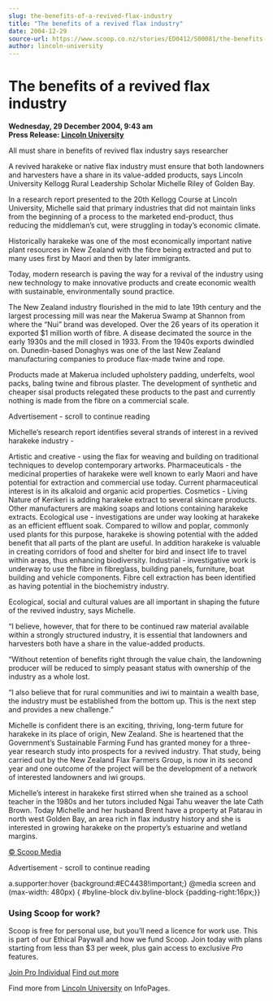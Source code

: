 ```yaml
---
slug: the-benefits-of-a-revived-flax-industry
title: "The benefits of a revived flax industry"
date: 2004-12-29
source-url: https://www.scoop.co.nz/stories/ED0412/S00081/the-benefits-of-a-revived-flax-industry.htm
author: lincoln-university
---
```

The benefits of a revived flax industry
=======================================

**Wednesday, 29 December 2004, 9:43 am**  
**Press Release: [Lincoln University](https://info.scoop.co.nz/Lincoln_University)**

All must share in benefits of revived flax industry says researcher

A revived harakeke or native flax industry must ensure that both landowners and harvesters have a share in its value-added products, says Lincoln University Kellogg Rural Leadership Scholar Michelle Riley of Golden Bay.

In a research report presented to the 20th Kellogg Course at Lincoln University, Michelle said that primary industries that did not maintain links from the beginning of a process to the marketed end-product, thus reducing the middleman’s cut, were struggling in today’s economic climate.

Historically harakeke was one of the most economically important native plant resources in New Zealand with the fibre being extracted and put to many uses first by Maori and then by later immigrants.

Today, modern research is paving the way for a revival of the industry using new technology to make innovative products and create economic wealth with sustainable, environmentally sound practice.

The New Zealand industry flourished in the mid to late 19th century and the largest processing mill was near the Makerua Swamp at Shannon from where the “Nui” brand was developed. Over the 26 years of its operation it exported $1 million worth of fibre. A disease decimated the source in the early 1930s and the mill closed in 1933. From the 1940s exports dwindled on. Dunedin-based Donaghys was one of the last New Zealand manufacturing companies to produce flax-made twine and rope.

Products made at Makerua included upholstery padding, underfelts, wool packs, baling twine and fibrous plaster. The development of synthetic and cheaper sisal products relegated these products to the past and currently nothing is made from the fibre on a commercial scale.

Advertisement - scroll to continue reading





Michelle’s research report identifies several strands of interest in a revived harakeke industry -

Artistic and creative - using the flax for weaving and building on traditional techniques to develop contemporary artworks. Pharmaceuticals - the medicinal properties of harakeke were well known to early Maori and have potential for extraction and commercial use today. Current pharmaceutical interest is in its alkaloid and organic acid properties. Cosmetics - Living Nature of Kerikeri is adding harakeke extract to several skincare products. Other manufacturers are making soaps and lotions containing harakeke extracts. Ecological use - investigations are under way looking at harakeke as an efficient effluent soak. Compared to willow and poplar, commonly used plants for this purpose, harakeke is showing potential with the added benefit that all parts of the plant are useful. In addition harakeke is valuable in creating corridors of food and shelter for bird and insect life to travel within areas, thus enhancing biodiversity. Industrial - investigative work is underway to use the fibre in fibreglass, building panels, furniture, boat building and vehicle components. Fibre cell extraction has been identified as having potential in the biochemistry industry.

Ecological, social and cultural values are all important in shaping the future of the revived industry, says Michelle.

“I believe, however, that for there to be continued raw material available within a strongly structured industry, it is essential that landowners and harvesters both have a share in the value-added products.

“Without retention of benefits right through the value chain, the landowning producer will be reduced to simply peasant status with ownership of the industry as a whole lost.

“I also believe that for rural communities and iwi to maintain a wealth base, the industry must be established from the bottom up. This is the next step and provides a new challenge.”

Michelle is confident there is an exciting, thriving, long-term future for harakeke in its place of origin, New Zealand. She is heartened that the Government’s Sustainable Farming Fund has granted money for a three-year research study into prospects for a revived industry. That study, being carried out by the New Zealand Flax Farmers Group, is now in its second year and one outcome of the project will be the development of a network of interested landowners and iwi groups.

Michelle’s interest in harakeke first stirred when she trained as a school teacher in the 1980s and her tutors included Ngai Tahu weaver the late Cath Brown. Today Michelle and her husband Brent have a property at Patarau in north west Golden Bay, an area rich in flax industry history and she is interested in growing harakeke on the property’s estuarine and wetland margins.

[© Scoop Media](http://www.scoop.co.nz/about/terms.html)  

Advertisement - scroll to continue reading



a.supporter:hover {background:#EC4438!important;} @media screen and (max-width: 480px) { #byline-block div.byline-block {padding-right:16px;}}

### Using Scoop for work?

Scoop is free for personal use, but you’ll need a licence for work use. This is part of our Ethical Paywall and how we fund Scoop. Join today with plans starting from less than $3 per week, plus gain access to exclusive _Pro_ features.  
  
[Join Pro Individual](https://pro.scoop.co.nz/Individual/?from=ProIn24) [Find out more](https://pro.scoop.co.nz/using-scoop-for-work/?from=ProIn24)

Find more from [Lincoln University](https://info.scoop.co.nz/Lincoln_University) on InfoPages.